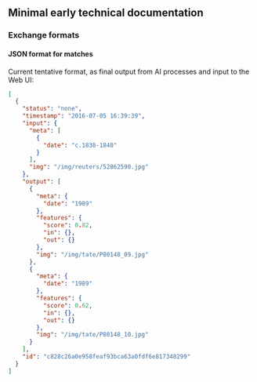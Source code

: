 ## Minimal early technical documentation

### Exchange formats

#### JSON format for matches

Current tentative format, as final output from AI processes and input to the Web UI:

```json
[
  {
    "status": "none",
    "timestamp": "2016-07-05 16:39:39",
    "input": {
      "meta": [
        {
          "date": "c.1838-1840"
        }
      ],
      "img": "/img/reuters/52862590.jpg"
    },
    "output": [
      {
        "meta": {
          "date": "1989"
        },
        "features": {
          "score": 0.82,
          "in": {},
          "out": {}
        },
        "img": "/img/tate/P80148_09.jpg"
      },
      {
        "meta": {
          "date": "1989"
        },
        "features": {
          "score": 0.62,
          "in": {},
          "out": {}
        },
        "img": "/img/tate/P80148_10.jpg"
      }
    ],
    "id": "c828c26a0e958feaf93bca63a0fdf6e817348299"
  }
]
```